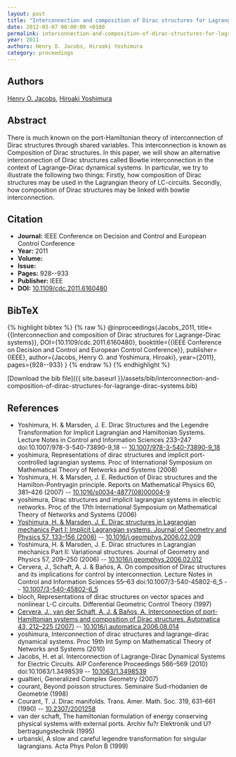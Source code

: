```yaml
---
layout: post
title: "Interconnection and composition of Dirac structures for Lagrange-Dirac systems"
date: 2012-03-07 00:00:00 +0100
permalink: interconnection-and-composition-of-dirac-structures-for-lagrange-dirac-systems
year: 2011
authors: Henry O. Jacobs, Hiroaki Yoshimura
category: proceedings
---
```

 
## Authors
[Henry O. Jacobs](authors/henry-o-jacobs), [Hiroaki Yoshimura](authors/hiroaki-yoshimura)
 
## Abstract
There is much known on the port-Hamiltonian theory of interconnection of Dirac structures through shared variables. This interconnection is known as Composition of Dirac structures. In this paper, we will show an alternative interconnection of Dirac structures called Bowtie interconnection in the context of Lagrange-Dirac dynamical systems. In particular, we try to illustrate the following two things: Firstly, how composition of Dirac structures may be used in the Lagrangian theory of LC-circuits. Secondly, how composition of Dirac structures may be linked with bowtie interconnection.
 
## Citation
- **Journal:** IEEE Conference on Decision and Control and European Control Conference
- **Year:** 2011
- **Volume:** 
- **Issue:** 
- **Pages:** 928--933
- **Publisher:** IEEE
- **DOI:** [10.1109/cdc.2011.6160480](https://doi.org/10.1109/cdc.2011.6160480)
 
## BibTeX
{% highlight bibtex %}
{% raw %}
@inproceedings{Jacobs_2011,
  title={{Interconnection and composition of Dirac structures for Lagrange-Dirac systems}},
  DOI={10.1109/cdc.2011.6160480},
  booktitle={{IEEE Conference on Decision and Control and European Control Conference}},
  publisher={IEEE},
  author={Jacobs, Henry O. and Yoshimura, Hiroaki},
  year={2011},
  pages={928--933}
}
{% endraw %}
{% endhighlight %}
 
[Download the bib file]({{ site.baseurl }}/assets/bib/interconnection-and-composition-of-dirac-structures-for-lagrange-dirac-systems.bib)
 
## References
- Yoshimura, H. & Marsden, J. E. Dirac Structures and the Legendre Transformation for Implicit Lagrangian and Hamiltonian Systems. Lecture Notes in Control and Information Sciences 233–247 doi:10.1007/978-3-540-73890-9_18 -- [10.1007/978-3-540-73890-9_18](https://doi.org/10.1007/978-3-540-73890-9_18)
- yoshimura, Representations of dirac structures and implicit port-controlled lagrangian systems. Proc of International Symposium on Mathematical Theory of Networks and Systems (2008)
- Yoshimura, H. & Marsden, J. E. Reduction of Dirac structures and the Hamilton-Pontryagin principle. Reports on Mathematical Physics 60, 381–426 (2007) -- [10.1016/s0034-4877(08)00004-9](https://doi.org/10.1016/s0034-4877(08)00004-9)
- yoshimura, Dirac structures and implicit lagrangian systems in electric networks. Proc of the 17th International Symposium on Mathematical Theory of Networks and Systems (2006)
- [Yoshimura, H. & Marsden, J. E. Dirac structures in Lagrangian mechanics Part I: Implicit Lagrangian systems. Journal of Geometry and Physics 57, 133–156 (2006)](dirac-structures-in-lagrangian-mechanics-part-i-implicit-lagrangian-systems) -- [10.1016/j.geomphys.2006.02.009](https://doi.org/10.1016/j.geomphys.2006.02.009)
- Yoshimura, H. & Marsden, J. E. Dirac structures in Lagrangian mechanics Part II: Variational structures. Journal of Geometry and Physics 57, 209–250 (2006) -- [10.1016/j.geomphys.2006.02.012](https://doi.org/10.1016/j.geomphys.2006.02.012)
- Cervera, J., Schaft, A. J. & Baños, A. On composition of Dirac structures and its implications for control by interconnection. Lecture Notes in Control and Information Sciences 55–63 doi:10.1007/3-540-45802-6_5 -- [10.1007/3-540-45802-6_5](https://doi.org/10.1007/3-540-45802-6_5)
- bloch, Representations of dirac structures on vector spaces and nonlinear L-C circuits. Differential Geometric Control Theory (1997)
- [Cervera, J., van der Schaft, A. J. & Baños, A. Interconnection of port-Hamiltonian systems and composition of Dirac structures. Automatica 43, 212–225 (2007)](interconnection-of-port-hamiltonian-systems-and-composition-of-dirac-structures) -- [10.1016/j.automatica.2006.08.014](https://doi.org/10.1016/j.automatica.2006.08.014)
- yoshimura, Interconnection of dirac structures and lagrange-dirac dynamical systems. Proc 19th Int Symp on Mathematical Theory of Networks and Systems (2010)
- Jacobs, H. et al. Interconnection of Lagrange-Dirac Dynamical Systems for Electric Circuits. AIP Conference Proceedings 566–569 (2010) doi:10.1063/1.3498539 -- [10.1063/1.3498539](https://doi.org/10.1063/1.3498539)
- gualtieri, Generalized Complex Geometry (2007)
- courant, Beyond poisson structures. Seminaire Sud-rhodanien de Geometrie (1998)
- Courant, T. J. Dirac manifolds. Trans. Amer. Math. Soc. 319, 631–661 (1990) -- [10.2307/2001258](https://doi.org/10.2307/2001258)
- van der schaft, The hamiltonian formulation of energy conserving physical systems with external ports. Archiv fu?r Elektronik und U?bertragungstechnik (1995)
- urbanski, A slow and careful legendre transformation for singular lagrangians. Acta Phys Polon B (1999)

